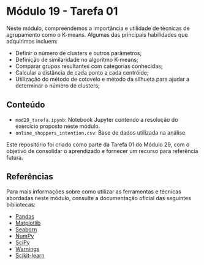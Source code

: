 # Módulo 19 - Tarefa 01

Neste módulo, compreendemos a importância e utilidade de técnicas de agrupamento como o K-means. Algumas das principais habilidades que adquirimos incluem:
-  Definir o número de clusters e outros parâmetros;
-  Definição de similaridade no algoritmo K-means;
-  Comparar grupos resultantes com categorias conhecidas;
-  Calcular a distância de cada ponto a cada centróide;
-  Utilização do método de cotovelo e método da silhueta para ajudar a determinar o número de clusters;

## Conteúdo

- `mod29_tarefa.ipynb`: Notebook Jupyter contendo a resolução do exercício proposto neste módulo.
- `online_shoppers_intention.csv`: Base de dados utilizada na análise.

Este repositório foi criado como parte da Tarefa 01 do Módulo 29, com o objetivo de consolidar o aprendizado e fornecer um recurso para referência futura.

## Referências

Para mais informações sobre como utilizar as ferramentas e técnicas abordadas neste módulo, consulte a documentação oficial das seguintes bibliotecas:

- [Pandas](https://pandas.pydata.org/docs/)
- [Matplotlib](https://matplotlib.org/stable/contents.html)
- [Seaborn](https://seaborn.pydata.org/tutorial.html)
- [NumPy](https://numpy.org/doc/)
- [SciPy](https://docs.scipy.org/doc/scipy/)
- [Warnings](https://docs.python.org/3/library/warnings.html)
- [Scikit-learn](https://scikit-learn.org/stable/)
